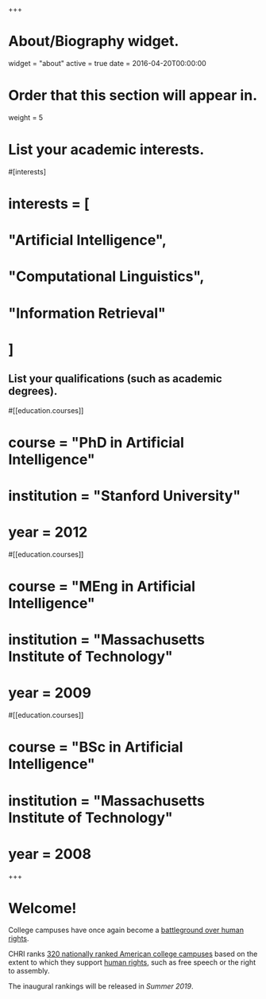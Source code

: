 +++
# About/Biography widget.
widget = "about"
active = true
date = 2016-04-20T00:00:00

# Order that this section will appear in.
weight = 5

# List your academic interests.
#[interests]
#  interests = [
#    "Artificial Intelligence",
#    "Computational Linguistics",
#    "Information Retrieval"
#  ]

## List your qualifications (such as academic degrees).
#[[education.courses]]
#  course = "PhD in Artificial Intelligence"
#  institution = "Stanford University"
#  year = 2012

#[[education.courses]]
#  course = "MEng in Artificial Intelligence"
#  institution = "Massachusetts Institute of Technology"
#  year = 2009

#[[education.courses]]
#  course = "BSc in Artificial Intelligence"
#  institution = "Massachusetts Institute of Technology"
#  year = 2008
 
+++

# Welcome!

College campuses have once again become a [battleground over human rights](https://www.washingtonpost.com/news/morning-mix/wp/2015/11/10/mizzou-protest-shows-colleges-are-once-again-becoming-civil-rights-battlegrounds/).

CHRI ranks [320 nationally ranked American college campuses](#) based on the extent to which they support [human rights](#), such as free speech or the right to assembly.

The inaugural rankings will be released in _Summer 2019_. 
